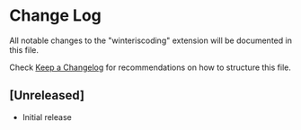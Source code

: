 # Change Log

All notable changes to the "winteriscoding" extension will be documented in this file.

Check [Keep a Changelog](http://keepachangelog.com/) for recommendations on how to structure this file.

## [Unreleased]

- Initial release

